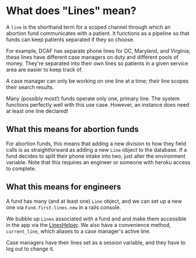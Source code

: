 # What does "Lines" mean?

A `line` is the shorthand term for a scoped channel through which an abortion fund
communicates with a patient. It functions as a pipeline so that funds can keep patients
separated if they so choose.

For example, DCAF has separate phone lines for DC, Maryland, and Virginia; these lines have
different case managers on duty and different pools of money. They're separated into their
own lines so patients in a given service area are easier to keep track of.

A case manager can only be working on one line at a time; their line scopes their search
results.

Many (possibly most!) funds operate only one, primary line. The system functions perfectly
well with this use case. However, an instance does need at least one line declared!

## What this means for abortion funds

For abortion funds, this means that adding a new division to how they field calls
is as straightforward as adding a new `Line` object to the database. If a
fund decides to split their phone intake into two, just alter the environment variable.
Note that this requires an engineer or someone with heroku access to complete.

## What this means for engineers

A fund has many (and at least one) `Line` object, and we can set up a new one via `Fund.first.lines.new` in a rails console.

We bubble up `Lines` associated with a fund and and make them accessible in the app via the [LinesHelper](../app/helpers/lines_helper.rb).
We also have a convenience method, `current_line`, which aliases to a case manager's active line.

Case managers have their lines set as a session variable, and they have to log out to
change it.
